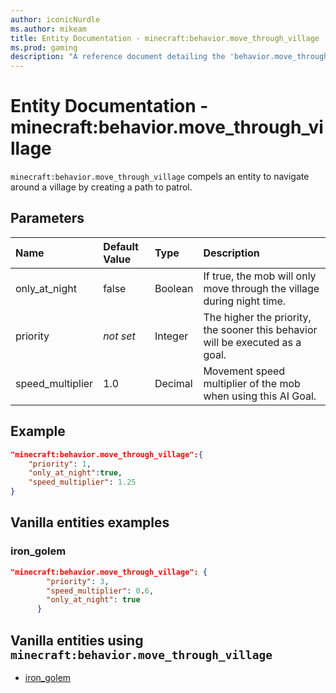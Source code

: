 ```yaml
---
author: iconicNurdle
ms.author: mikeam
title: Entity Documentation - minecraft:behavior.move_through_village
ms.prod: gaming
description: "A reference document detailing the 'behavior.move_through_village' entity goal"
---
```


# Entity Documentation - minecraft:behavior.move_through_village

`minecraft:behavior.move_through_village` compels an entity to navigate around a village by creating a path to patrol.

## Parameters

|Name |Default Value  |Type  |Description  |
|:----------|:----------|:----------|:----------|
|only_at_night| false| Boolean| If true, the mob will only move through the village during night time. |
|priority|*not set*|Integer|The higher the priority, the sooner this behavior will be executed as a goal.|
|speed_multiplier| 1.0| Decimal| Movement speed multiplier of the mob when using this AI Goal. |

## Example

```json
"minecraft:behavior.move_through_village":{
    "priority": 1,
    "only_at_night":true,
    "speed_multiplier": 1.25
}
```

## Vanilla entities examples

### iron_golem

```json
"minecraft:behavior.move_through_village": {
        "priority": 3,
        "speed_multiplier": 0.6,
        "only_at_night": true
      }
```

## Vanilla entities using `minecraft:behavior.move_through_village`

- [iron_golem](../../../../Source/VanillaBehaviorPack_Snippets/entities/iron_golem.md)
